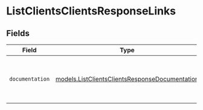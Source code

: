 # ListClientsClientsResponseLinks


## Fields

| Field                                                                                                  | Type                                                                                                   | Required                                                                                               | Description                                                                                            |
| ------------------------------------------------------------------------------------------------------ | ------------------------------------------------------------------------------------------------------ | ------------------------------------------------------------------------------------------------------ | ------------------------------------------------------------------------------------------------------ |
| `documentation`                                                                                        | [models.ListClientsClientsResponseDocumentation](../models/listclientsclientsresponsedocumentation.md) | :heavy_check_mark:                                                                                     | The URL to the generic Mollie API error handling guide.                                                |
